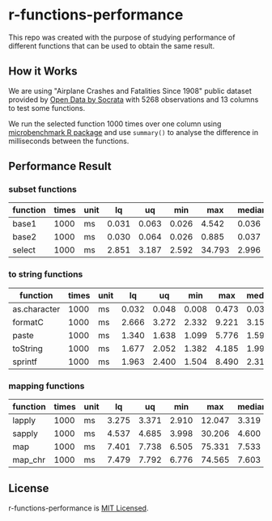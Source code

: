 # r-functions-performance

This repo was created with the purpose of studying performance of different functions that can be used to obtain the same result.

## How it Works

We are using "Airplane Crashes and Fatalities Since 1908" public dataset provided by [Open Data by Socrata](https://opendata.socrata.com/Government/Airplane-Crashes-and-Fatalities-Since-1908/q2te-8cvq) with 5268 observations and 13 columns to test some functions.

We run the selected function 1000 times over one column using [microbenchmark R package](https://github.com/joshuaulrich/microbenchmark/) and use `summary()` to analyse the difference in milliseconds between the functions.

## Performance Result

### subset functions

function | times | unit | lq | uq | min | max | median | avg
--- | --- | --- | --- | --- | --- | --- | --- | ---
base1 | 1000 | ms | 0.031 | 0.063 | 0.026 |  4.542 | 0.036 | 0.055
base2 | 1000 | ms | 0.030 | 0.064 | 0.026 |  0.885 | 0.037 | 0.047
select | 1000 | ms | 2.851 | 3.187 | 2.592 | 34.793 | 2.996 | 3.331
### to string functions

function | times | unit | lq | uq | min | max | median | avg
--- | --- | --- | --- | --- | --- | --- | --- | ---
as.character | 1000 | ms | 0.032 | 0.048 | 0.008 | 0.473 | 0.037 | 0.038
formatC | 1000 | ms | 2.666 | 3.272 | 2.332 | 9.221 | 3.158 | 3.186
paste | 1000 | ms | 1.340 | 1.638 | 1.099 | 5.776 | 1.596 | 1.552
toString | 1000 | ms | 1.677 | 2.052 | 1.382 | 4.185 | 1.999 | 1.938
sprintf | 1000 | ms | 1.963 | 2.400 | 1.504 | 8.490 | 2.316 | 2.270
### mapping functions

function | times | unit | lq | uq | min | max | median | avg
--- | --- | --- | --- | --- | --- | --- | --- | ---
lapply | 1000 | ms | 3.275 | 3.371 | 2.910 | 12.047 | 3.319 | 3.581
sapply | 1000 | ms | 4.537 | 4.685 | 3.998 | 30.206 | 4.600 | 4.922
map | 1000 | ms | 7.401 | 7.738 | 6.505 | 75.331 | 7.533 | 8.424
map_chr | 1000 | ms | 7.479 | 7.792 | 6.776 | 74.565 | 7.603 | 8.442

## License

r-functions-performance is [MIT Licensed](LICENSE).
